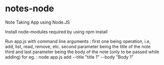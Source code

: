 # notes-node
Note Taking App using Node.JS

Install node-modules required by using npm install

Run app.js with command line arguments : 
 first one being operation, i.e, add, list, read, remove, etc.
 second parameter being the title of the note
 third and last parameter being the body of the note (only to be passed while adding) 
 for eg. :
 node app.js add --title "title 1" --body "Body 1"
 
